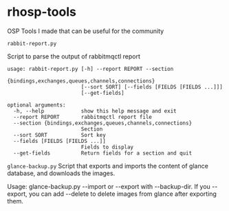 # rhosp-tools

OSP Tools I made that can be useful for the community

`rabbit-report.py`

Script to parse the output of rabbitmqctl report

```
usage: rabbit-report.py [-h] --report REPORT --section
                        {bindings,exchanges,queues,channels,connections}
                        [--sort SORT] [--fields [FIELDS [FIELDS ...]]]
                        [--get-fields]

optional arguments:
  -h, --help            show this help message and exit
  --report REPORT       rabbitmqctl report file
  --section {bindings,exchanges,queues,channels,connections}
                        Section
  --sort SORT           Sort key
  --fields [FIELDS [FIELDS ...]]
                        Fields to display
  --get-fields          Return fields for a section and quit
```

`glance-backup.py`
Script that exports and imports the content of glance database, and downloads the images.

Usage: glance-backup.py --import or --export with --backup-dir. If you --export, you can add --delete to delete images from glance after exporting them.

